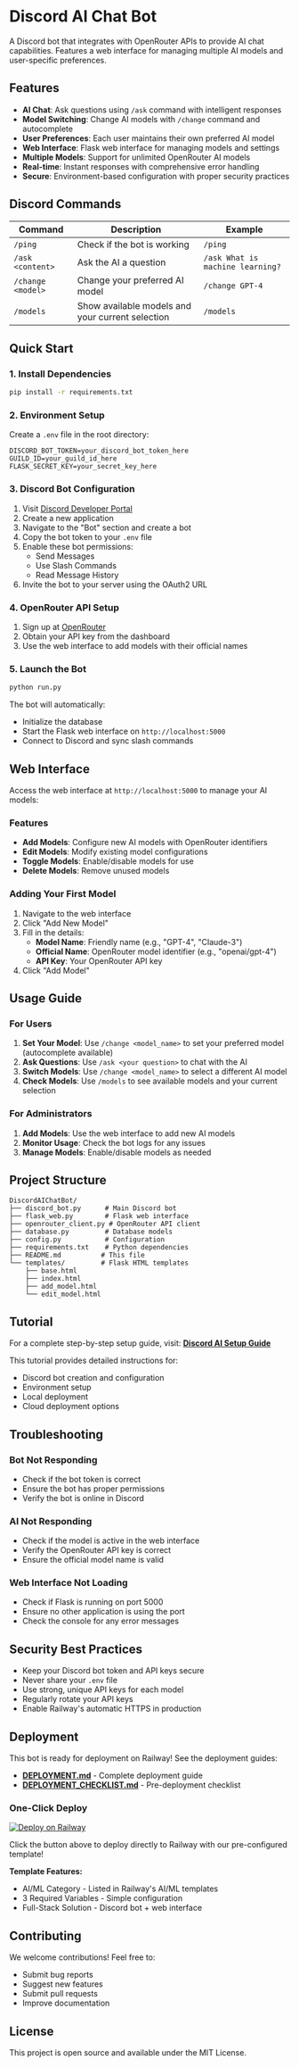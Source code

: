 # Discord AI Chat Bot

A Discord bot that integrates with OpenRouter APIs to provide AI chat capabilities. Features a web interface for managing multiple AI models and user-specific preferences.

## Features

- **AI Chat**: Ask questions using `/ask` command with intelligent responses
- **Model Switching**: Change AI models with `/change` command and autocomplete
- **User Preferences**: Each user maintains their own preferred AI model
- **Web Interface**: Flask web interface for managing models and settings
- **Multiple Models**: Support for unlimited OpenRouter AI models
- **Real-time**: Instant responses with comprehensive error handling
- **Secure**: Environment-based configuration with proper security practices

## Discord Commands

| Command | Description | Example |
|---------|-------------|---------|
| `/ping` | Check if the bot is working | `/ping` |
| `/ask <content>` | Ask the AI a question | `/ask What is machine learning?` |
| `/change <model>` | Change your preferred AI model | `/change GPT-4` |
| `/models` | Show available models and your current selection | `/models` |

## Quick Start

### 1. Install Dependencies
```bash
pip install -r requirements.txt
```

### 2. Environment Setup
Create a `.env` file in the root directory:
```env
DISCORD_BOT_TOKEN=your_discord_bot_token_here
GUILD_ID=your_guild_id_here
FLASK_SECRET_KEY=your_secret_key_here
```

### 3. Discord Bot Configuration
1. Visit [Discord Developer Portal](https://discord.com/developers/applications)
2. Create a new application
3. Navigate to the "Bot" section and create a bot
4. Copy the bot token to your `.env` file
5. Enable these bot permissions:
   - Send Messages
   - Use Slash Commands
   - Read Message History
6. Invite the bot to your server using the OAuth2 URL

### 4. OpenRouter API Setup
1. Sign up at [OpenRouter](https://openrouter.ai/)
2. Obtain your API key from the dashboard
3. Use the web interface to add models with their official names

### 5. Launch the Bot
```bash
python run.py
```

The bot will automatically:
- Initialize the database
- Start the Flask web interface on `http://localhost:5000`
- Connect to Discord and sync slash commands

## Web Interface

Access the web interface at `http://localhost:5000` to manage your AI models:

### Features
- **Add Models**: Configure new AI models with OpenRouter identifiers
- **Edit Models**: Modify existing model configurations
- **Toggle Models**: Enable/disable models for use
- **Delete Models**: Remove unused models

### Adding Your First Model
1. Navigate to the web interface
2. Click "Add New Model"
3. Fill in the details:
   - **Model Name**: Friendly name (e.g., "GPT-4", "Claude-3")
   - **Official Name**: OpenRouter model identifier (e.g., "openai/gpt-4")
   - **API Key**: Your OpenRouter API key
4. Click "Add Model"

## Usage Guide

### For Users

1. **Set Your Model**: Use `/change <model_name>` to set your preferred model (autocomplete available)
2. **Ask Questions**: Use `/ask <your question>` to chat with the AI
3. **Switch Models**: Use `/change <model_name>` to select a different AI model
4. **Check Models**: Use `/models` to see available models and your current selection

### For Administrators

1. **Add Models**: Use the web interface to add new AI models
2. **Monitor Usage**: Check the bot logs for any issues
3. **Manage Models**: Enable/disable models as needed

## Project Structure

```
DiscordAIChatBot/
├── discord_bot.py      # Main Discord bot
├── flask_web.py        # Flask web interface
├── openrouter_client.py # OpenRouter API client
├── database.py         # Database models
├── config.py           # Configuration
├── requirements.txt    # Python dependencies
├── README.md          # This file
└── templates/         # Flask HTML templates
    ├── base.html
    ├── index.html
    ├── add_model.html
    └── edit_model.html
```

## Tutorial

For a complete step-by-step setup guide, visit: **[Discord AI Setup Guide](https://xynnpg.github.io/DiscordAI/)**

This tutorial provides detailed instructions for:
- Discord bot creation and configuration
- Environment setup
- Local deployment
- Cloud deployment options

## Troubleshooting

### Bot Not Responding
- Check if the bot token is correct
- Ensure the bot has proper permissions
- Verify the bot is online in Discord

### AI Not Responding
- Check if the model is active in the web interface
- Verify the OpenRouter API key is correct
- Ensure the official model name is valid

### Web Interface Not Loading
- Check if Flask is running on port 5000
- Ensure no other application is using the port
- Check the console for any error messages

## Security Best Practices

- Keep your Discord bot token and API keys secure
- Never share your `.env` file
- Use strong, unique API keys for each model
- Regularly rotate your API keys
- Enable Railway's automatic HTTPS in production

## Deployment

This bot is ready for deployment on Railway! See the deployment guides:

- **[DEPLOYMENT.md](DEPLOYMENT.md)** - Complete deployment guide
- **[DEPLOYMENT_CHECKLIST.md](DEPLOYMENT_CHECKLIST.md)** - Pre-deployment checklist

### One-Click Deploy

[![Deploy on Railway](https://railway.com/button.svg)](https://railway.com/deploy/discord-ai)

Click the button above to deploy directly to Railway with our pre-configured template!

**Template Features:**
- AI/ML Category - Listed in Railway's AI/ML templates
- 3 Required Variables - Simple configuration
- Full-Stack Solution - Discord bot + web interface

## Contributing

We welcome contributions! Feel free to:
- Submit bug reports
- Suggest new features
- Submit pull requests
- Improve documentation

## License

This project is open source and available under the MIT License. 
